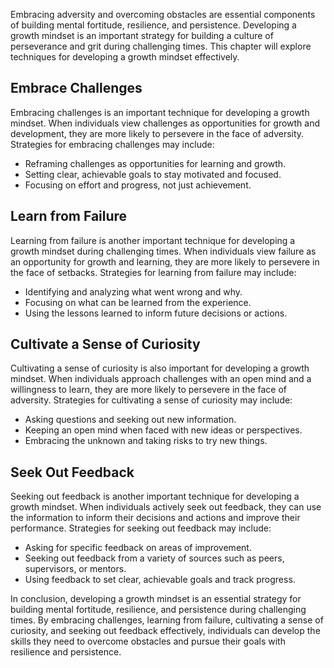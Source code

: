 
Embracing adversity and overcoming obstacles are essential components of building mental fortitude, resilience, and persistence. Developing a growth mindset is an important strategy for building a culture of perseverance and grit during challenging times. This chapter will explore techniques for developing a growth mindset effectively.

Embrace Challenges
------------------

Embracing challenges is an important technique for developing a growth mindset. When individuals view challenges as opportunities for growth and development, they are more likely to persevere in the face of adversity. Strategies for embracing challenges may include:

* Reframing challenges as opportunities for learning and growth.
* Setting clear, achievable goals to stay motivated and focused.
* Focusing on effort and progress, not just achievement.

Learn from Failure
------------------

Learning from failure is another important technique for developing a growth mindset during challenging times. When individuals view failure as an opportunity for growth and learning, they are more likely to persevere in the face of setbacks. Strategies for learning from failure may include:

* Identifying and analyzing what went wrong and why.
* Focusing on what can be learned from the experience.
* Using the lessons learned to inform future decisions or actions.

Cultivate a Sense of Curiosity
------------------------------

Cultivating a sense of curiosity is also important for developing a growth mindset. When individuals approach challenges with an open mind and a willingness to learn, they are more likely to persevere in the face of adversity. Strategies for cultivating a sense of curiosity may include:

* Asking questions and seeking out new information.
* Keeping an open mind when faced with new ideas or perspectives.
* Embracing the unknown and taking risks to try new things.

Seek Out Feedback
-----------------

Seeking out feedback is another important technique for developing a growth mindset. When individuals actively seek out feedback, they can use the information to inform their decisions and actions and improve their performance. Strategies for seeking out feedback may include:

* Asking for specific feedback on areas of improvement.
* Seeking out feedback from a variety of sources such as peers, supervisors, or mentors.
* Using feedback to set clear, achievable goals and track progress.

In conclusion, developing a growth mindset is an essential strategy for building mental fortitude, resilience, and persistence during challenging times. By embracing challenges, learning from failure, cultivating a sense of curiosity, and seeking out feedback effectively, individuals can develop the skills they need to overcome obstacles and pursue their goals with resilience and persistence.
